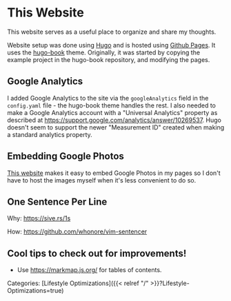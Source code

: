 # This Website

This website serves as a useful place to organize and share my thoughts.

Website setup was done using
[Hugo](https://gohugo.io/getting-started/quick-start) and is hosted using
[Github Pages](https://pages.github.com/).  It uses the
[hugo-book](https://github.com/alex-shpak/hugo-book) theme.  Originally, it was
started by copying the example project in the hugo-book repository, and
modifying the pages.  

## Google Analytics

I added Google Analytics to the site via the `googleAnalytics` field in the
`config.yaml` file - the hugo-book theme handles the rest.  I also needed to
make a Google Analytics account with a "Universal Analytics" property as
described at https://support.google.com/analytics/answer/10269537.  Hugo
doesn't seem to support the newer "Measurement ID" created when making a
standard analytics property.

## Embedding Google Photos

[This website](https://www.labnol.org/embed/google/photos/) makes it easy to
embed Google Photos in my pages so I don't have to host the images myself when
it's less convenient to do so.

## One Sentence Per Line

Why: https://sive.rs/1s

How: https://github.com/whonore/vim-sentencer

## Cool tips to check out for improvements!

  - Use https://markmap.js.org/ for tables of contents.

Categories: [Lifestyle Optimizations]({{< relref "/" >}}?Lifestyle-Optimizations=true)
